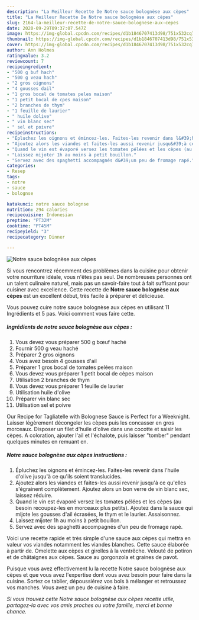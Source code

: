 ```yaml
---
description: "La Meilleur Recette De Notre sauce bolognèse aux cèpes"
title: "La Meilleur Recette De Notre sauce bolognèse aux cèpes"
slug: 2164-la-meilleur-recette-de-notre-sauce-bolognese-aux-cepes
date: 2020-09-29T09:37:07.547Z
image: https://img-global.cpcdn.com/recipes/d1b1846707413d98/751x532cq70/notre-sauce-bolognese-aux-cepes-photo-principale-de-la-recette.jpg
thumbnail: https://img-global.cpcdn.com/recipes/d1b1846707413d98/751x532cq70/notre-sauce-bolognese-aux-cepes-photo-principale-de-la-recette.jpg
cover: https://img-global.cpcdn.com/recipes/d1b1846707413d98/751x532cq70/notre-sauce-bolognese-aux-cepes-photo-principale-de-la-recette.jpg
author: Ann Holmes
ratingvalue: 3.2
reviewcount: 7
recipeingredient:
- "500 g buf hach"
- "500 g veau hach"
- "2 gros oignons"
- "4 gousses dail"
- "1 gros bocal de tomates peles maison"
- "1 petit bocal de cpes maison"
- "2 branches de thym"
- "1 feuille de laurier"
- " huile dolive"
- " vin blanc sec"
- " sel et poivre"
recipeinstructions:
- "Épluchez les oignons et émincez-les. Faites-les revenir dans l&#39;huile d&#39;olive jusqu&#39;à ce qu&#39;ils soient translucides."
- "Ajoutez alors les viandes et faites-les aussi revenir jusqu&#39;à ce qu&#39;elles s&#39;égrainent complètement. Ajoutez alors un bon verre de vin blanc sec, laissez réduire."
- "Quand le vin est évaporé versez les tomates pélées et les cèpes (au besoin recoupez-les en morceaux plus petits). Ajoutez dans la sauce qui mijote les gousses d&#39;ail écrasées, le thym et le laurier. Assaisonnez."
- "Laissez mijoter 1h au moins à petit bouillon."
- "Servez avec des spaghetti accompagnés d&#39;un peu de fromage rapé."
categories:
- Resep
tags:
- notre
- sauce
- bolognse

katakunci: notre sauce bolognse 
nutrition: 294 calories
recipecuisine: Indonesian
preptime: "PT32M"
cooktime: "PT45M"
recipeyield: "3"
recipecategory: Dinner

---
```



![Notre sauce bolognèse aux cèpes](https://img-global.cpcdn.com/recipes/d1b1846707413d98/751x532cq70/notre-sauce-bolognese-aux-cepes-photo-principale-de-la-recette.jpg)

Si vous rencontrez récemment des problèmes dans la cuisine pour obtenir votre nourriture idéale, vous n'êtes pas seul. De nombreuses personnes ont un talent culinaire naturel, mais pas un savoir-faire tout à fait suffisant pour cuisiner avec excellence. Cette recette de <strong> Notre sauce bolognèse aux cèpes </strong> est un excellent début, très facile à préparer et délicieuse.

<!--inarticleads1-->

Vous pouvez cuire notre sauce bolognèse aux cèpes en utilisant 11 Ingrédients et 5 pas. Voici comment vous faire cette.

##### Ingrédients de notre sauce bolognèse aux cèpes :

1. Vous devez vous préparer 500 g bœuf haché
1. Fournir 500 g veau haché
1. Préparer 2 gros oignons
1. Vous avez besoin 4 gousses d&#39;ail
1. Préparer 1 gros bocal de tomates pelées maison
1. Vous devez vous préparer 1 petit bocal de cèpes maison
1. Utilisation 2 branches de thym
1. Vous devez vous préparer 1 feuille de laurier
1. Utilisation  huile d&#39;olive
1. Préparer  vin blanc sec
1. Utilisation  sel et poivre


Our Recipe for Tagliatelle with Bolognese Sauce is Perfect for a Weeknight. Laisser légèrement décongeler les cèpes puis les concasser en gros morceaux. Disposer un filet d&#39;huile d&#39;olive dans une cocotte et saisir les cèpes. A coloration, ajouter l&#39;ail et l&#39;échalote, puis laisser &#34;tomber&#34; pendant quelques minutes en remuant en. 

<!--inarticleads2-->

##### Notre sauce bolognèse aux cèpes instructions :

1. Épluchez les oignons et émincez-les. Faites-les revenir dans l&#39;huile d&#39;olive jusqu&#39;à ce qu&#39;ils soient translucides.
1. Ajoutez alors les viandes et faites-les aussi revenir jusqu&#39;à ce qu&#39;elles s&#39;égrainent complètement. Ajoutez alors un bon verre de vin blanc sec, laissez réduire.
1. Quand le vin est évaporé versez les tomates pélées et les cèpes (au besoin recoupez-les en morceaux plus petits). Ajoutez dans la sauce qui mijote les gousses d&#39;ail écrasées, le thym et le laurier. Assaisonnez.
1. Laissez mijoter 1h au moins à petit bouillon.
1. Servez avec des spaghetti accompagnés d&#39;un peu de fromage rapé.


Voici une recette rapide et très simple d&#39;une sauce aux cèpes qui mettra en valeur vos viandes notamment les viandes blanches. Cette sauce élaborée à partir de. Omelette aux cèpes et girolles à la ventrêche. Velouté de potiron et de châtaignes aux cèpes. Sauce au gorgonzola et graines de pavot. 

<!--inarticleads1-->

<p>
Puisque vous avez effectivement lu la recette Notre sauce bolognèse aux cèpes et que vous avez l'expertise dont vous avez besoin pour faire dans la cuisine. Sortez ce tablier, dépoussiérez vos bols à mélanger et retroussez vos manches. Vous avez un peu de cuisine à faire.
</p>

<p>
<i>Si vous trouvez cette Notre sauce bolognèse aux cèpes recette utile, partagez-la avec vos amis proches ou votre famille, merci et bonne chance.</i>
</p>
